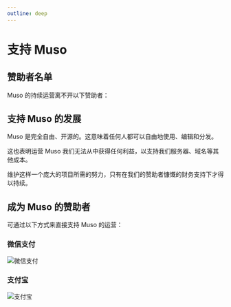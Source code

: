 ```yaml
---
outline: deep
---
```


# 支持 Muso

## 赞助者名单

Muso 的持续运营离不开以下赞助者：

## 支持 Muso 的发展

Muso 是完全自由、开源的。这意味着任何人都可以自由地使用、编辑和分发。

这也表明运营 Muso 我们无法从中获得任何利益，以支持我们服务器、域名等其他成本。

维护这样一个庞大的项目所需的努力，只有在我们的赞助者慷慨的财务支持下才得以持续。

## 成为 Muso 的赞助者

可通过以下方式来直接支持 Muso 的运营：

### 微信支付

![微信支付](/sponsor/wechat.png)

### 支付宝

![支付宝](/sponsor/alipay.jpg)